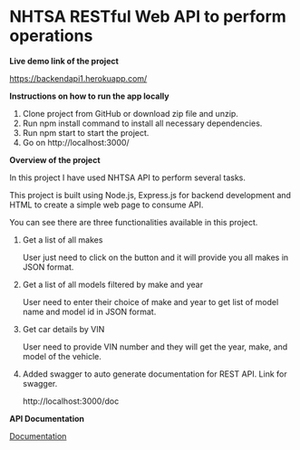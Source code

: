 # NHTSA RESTful Web API to perform operations 

**Live demo link of the project**

https://backendapi1.herokuapp.com/

**Instructions on how to run the app locally**

1. Clone project from GitHub or download zip file and unzip.
2. Run npm install command to install all necessary dependencies.
3. Run npm start to start the project. 
4. Go on http://localhost:3000/ 

**Overview of the project**

In this project I have used NHTSA API to perform several tasks.

This project is built using Node.js, Express.js for backend development and HTML to create a simple web page to consume API.

You can see there are three functionalities available in this project.

1. Get a list of all makes

   User just need to click on the button and it will provide you all makes in JSON format.

2. Get a list of all models filtered by make and year

   User need to enter their choice of make and year to get list of model name and model id in JSON format.

3. Get car details by VIN

   User need to provide VIN number and they will get the year, make, and model of the vehicle.

4. Added swagger to auto generate documentation for REST API.
   Link for swagger.

   http://localhost:3000/doc

**API Documentation**

[Documentation](swagger.md)